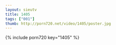 ```yaml
--- 
layout: sieutv
title: 1405
tags: ["001"]
thumb: http://porn720.net/video/1405/poster.jpg
---
```

{% include porn720 key="1405" %} 
